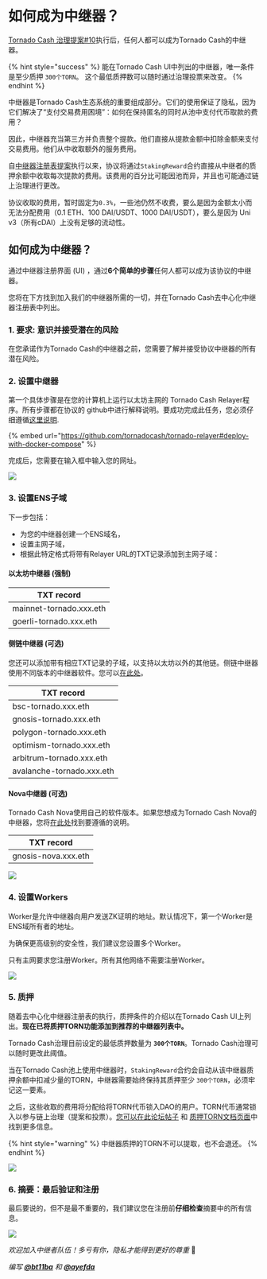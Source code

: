 # 如何成为中继器？

[Tornado Cash 治理提案#10](https://tornadocash.eth.link/governance/10)执行后，任何人都可以成为Tornado Cash的中继器。

{% hint style="success" %}
能在Tornado Cash UI中列出的中继器，唯一条件是至少质押 `300个TORN`。 这个最低质押数可以随时通过治理投票来改变。
{% endhint %}

中继器是Tornado Cash生态系统的重要组成部分。它们的使用保证了隐私，因为它们解决了“支付交易费用困境”：如何在保持匿名的同时从池中支付代币取款的费用？

因此，中继器充当第三方并负责整个提款。他们直接从提款金额中扣除金额来支付交易费用。他们从中收取额外的服务费用。

自[中继器注册表提案](https://tornadocash.eth.link/governance/10)执行以来，协议将通过`StakingReward`合约直接从中继者的质押余额中收取每次提款的费用。该费用的百分比可能因池而异，并且也可能通过链上治理进行更改。

协议收取的费用，暂时固定为`0.3%`，一些池仍然不收费，要么是因为金额太小而无法分配费用（0.1 ETH、100 DAI/USDT、1000 DAI/USDT），要么是因为 Uni v3（所有cDAI）上没有足够的流动性。

## 如何成为中继器？

通过中继器注册界面 (UI) ，通过**6个简单的步骤**任何人都可以成为该协议的中继器。

您将在下方找到加入我们的中继器所需的一切，并在Tornado Cash去中心化中继器注册表中列出。

### 1. 要求: 意识并接受潜在的风险

在您承诺作为Tornado Cash的中继器之前，您需要了解并接受协议中继器的所有潜在风险。

### 2. 设置中继器

第一个具体步骤是在您的计算机上运行以太坊主网的 Tornado Cash Relayer程序。所有步骤都在协议的 github中进行解释说明。要成功完成此任务，您必须仔细遵循[这里说明](https://github.com/tornadocash/tornado-relayer#deploy-with-docker-compose).

{% embed url="https://github.com/tornadocash/tornado-relayer#deploy-with-docker-compose" %}

完成后，您需要在输入框中输入您的网址。

![](../.gitbook/assets/2.png)

### 3. 设置ENS子域

下一步包括：

* 为您的中继器创建一个ENS域名，
* 设置主网子域，
* 根据此特定格式将带有Relayer URL的TXT记录添加到主网子域：

#### **以太坊中继器 (强制)**

| TXT record              |
| ----------------------- |
| mainnet-tornado.xxx.eth |
| goerli-tornado.xxx.eth  |

#### **侧链中继器 (可选)**

您还可以添加带有相应TXT记录的子域，以支持以太坊以外的其他链。侧链中继器使用不同版本的中继器软件。您可以[在此处](https://github.com/tornadocash/tornado-relayer/blob/light/README.md)。

| TXT record                |
| ------------------------- |
| bsc-tornado.xxx.eth       |
| gnosis-tornado.xxx.eth    |
| polygon-tornado.xxx.eth   |
| optimism-tornado.xxx.eth  |
| arbitrum-tornado.xxx.eth  |
| avalanche-tornado.xxx.eth |

#### **Nova中继器 (可选)**

Tornado Cash Nova使用自己的软件版本。如果您想成为Tornado Cash Nova的中继器，您将[在此处](https://github.com/tornadocash/tornado-pool-relayer#deploy-with-docker-compose)找到要遵循的说明。

| TXT record          |
| ------------------- |
| gnosis-nova.xxx.eth |

![](../.gitbook/assets/3.png)

### 4. 设置Workers

Worker是允许中继器向用户发送ZK证明的地址。默认情况下，第一个Worker是ENS域所有者的地址。

为确保更高级别的安全性，我们建议您设置多个Worker。

只有主网要求您注册Worker。所有其他网络不需要注册Worker。

![](<../.gitbook/assets/4 (1).png>)

### 5. 质押

随着去中心化中继器注册表的执行，质押条件的介绍以在Tornado Cash UI上列出。**现在已将质押TORN功能添加到推荐的中继器列表中。**

Tornado Cash治理目前设定的最低质押数量为 **`300个TORN`**。Tornado Cash治理可以随时更改此阈值。

当在Tornado Cash池上使用中继器时，`StakingReward`合约会自动从该中继器质押余额中扣减少量的TORN，中继器需要始终保持其质押至少 `300个TORN`，必须牢记这一要素。

之后，这些收取的费用将分配给将TORN代币锁入DAO的用户。TORN代币通常锁入以参与链上治理（提案和投票）。[您可以在此论坛帖子](https://torn.community/t/proposal-relayer-registry-setting-parameters-after-audit/2134) 和 [质押TORN文档页面](staking.md)中找到更多信息。

{% hint style="warning" %}
中继器质押的TORN不可以提取，也不会退还。
{% endhint %}

![](../.gitbook/assets/5.png)

### 6. 摘要：最后验证和注册

最后要说的，但不是最不重要的，我们建议您在注册前**仔细检查**摘要中的所有信息。

![](../.gitbook/assets/6.png)

_欢迎加入中继者队伍！多亏有你，隐私才能得到更好的尊重_ 💚



_编写_ [_**@bt11ba**_](https://torn.community/u/bt11ba/) _和_ [_**@ayefda**_](https://torn.community/u/ayefda)
